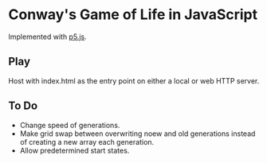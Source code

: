 # Conway's Game of Life in JavaScript

Implemented with [p5.js](https://p5js.org/).

## Play

Host with index.html as the entry point on either a local or web HTTP server.

## To Do

- Change speed of generations.
- Make grid swap between overwriting noew and old generations instead of creating a new array each generation.
- Allow predetermined start states.
